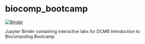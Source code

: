 # biocomp_bootcamp

[![Binder](https://mybinder.org/badge.svg)](https://mybinder.org/v2/gh/betteridiot/biocomp_bootcamp/master?urlpath=lab%2Ftree%2Findex.ipynb)

Jupyter Binder containing interactive labs for DCMB Introduction to Biocomputing Bootcamp
